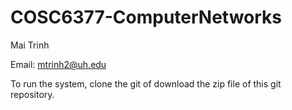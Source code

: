 # COSC6377-ComputerNetworks

Mai Trinh

Email: mtrinh2@uh.edu

To run the system, clone the git of download the zip file of this git repository.